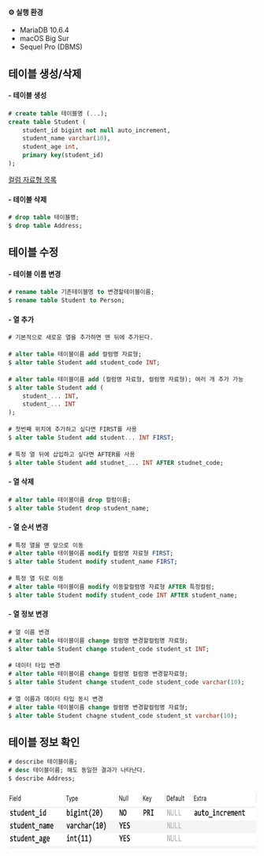 #### ⚙️ 실행 환경  

- MariaDB 10.6.4
- macOS Big Sur
- Sequel Pro (DBMS)

## 테이블 생성/삭제  

#### - 테이블 생성  

```sql
# create table 테이블명 (...);
create table Student (
	student_id bigint not null auto_increment,
	student_name varchar(10),
	student_age int,
	primary key(student_id)
);
```

[컬럼 자료형 목록](https://shlee1990.tistory.com/528)  

#### - 테이블 삭제  

```sql
# drop table 테이블명;
$ drop table Address;
```

## 테이블 수정  

#### - 테이블 이름 변경  

```sql
# rename table 기존테이블명 to 변경할테이블이름;
$ rename table Student to Person;
```

#### - 열 추가  

```sql
# 기본적으로 새로운 열을 추가하면 맨 뒤에 추가된다.

# alter table 테이블이름 add 컬럼명 자료형;
$ alter table Student add student_code INT;

# alter table 테이블이름 add (컬럼명 자료형, 컬럼명 자료형); 여러 개 추가 가능
$ alter table Student add (
    student_... INT,
    student_... INT
);

# 첫번째 위치에 추가하고 싶다면 FIRST를 사용
$ alter table Student add student... INT FIRST;

# 특정 열 뒤에 삽입하고 싶다면 AFTER를 사용
$ alter table Student add studnet_... INT AFTER studnet_code;
```

#### - 열 삭제  

```sql
# alter table 테이블이름 drop 컬럼이름;
$ alter table Student drop student_name;
```

#### - 열 순서 변경  

```sql
# 특정 열을 맨 앞으로 이동
# alter table 테이블이름 modify 컬럼명 자료형 FIRST;
$ alter table Student modify student_name FIRST;

# 특정 열 뒤로 이동
# alter table 테이블이름 modify 이동할컬렴명 자료형 AFTER 특정컬럼;
$ alter table Student modify student_code INT AFTER student_name;
```

#### - 열 정보 변경  

```sql
# 열 이름 변경
# alter table 테이블이름 change 컬럼명 변경할컬럼명 자료형;
$ alter table Student change student_code student_st INT;

# 데이터 타입 변경
# alter table 테이블이름 change 컬렴명 컬럼명 변경할자료형;
$ alter table Student change student_code student_code varchar(10);

# 열 이름과 데이터 타입 동시 변경
# alter table 테이블이름 change 컬렴명 변경할컬럼명 자료형;
$ alter table Student chagne student_code student_st varchar(10);
```

## 테이블 정보 확인  

```sql
# describe 테이블이름;
# desc 테이블이름; 해도 동일한 결과가 나타난다.
$ describe Address;
```

<img src="/Database/image/tableinfo.png" width="700" height="120">  